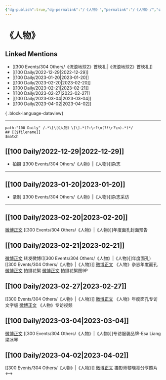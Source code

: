 ```yaml
---
{"dg-publish":true,"dg-permalink":"/《人物》","permalink":"/《人物》/","created":"2023-02-22T15:54:16.000+08:00","updated":"2023-08-24T19:18:55.649+08:00"}
---
```


# 《人物》

## Linked Mentions
- [[300 Events/304 Others/《流浪地球2》首映礼\|《流浪地球2》首映礼]]
- [[100 Daily/2022-12-29\|2022-12-29]]
- [[100 Daily/2023-01-20\|2023-01-20]]
- [[100 Daily/2023-02-20\|2023-02-20]]
- [[100 Daily/2023-02-21\|2023-02-21]]
- [[100 Daily/2023-02-27\|2023-02-27]]
- [[100 Daily/2023-03-04\|2023-03-04]]
- [[100 Daily/2023-04-02\|2023-04-02]]

{ .block-language-dataview}

---

```expander
path:"100 Daily" /.*\[\[《人物》\]\].*(?:\r?\n(?!\r?\n).*)*/
## [[$filename]]
$match
```
## [[100 Daily/2022-12-29\|2022-12-29]]
  - 拍摄 [[300 Events/304 Others/《人物》\|《人物》]]杂志
---
## [[100 Daily/2023-01-20\|2023-01-20]]
  - 录制 [[300 Events/304 Others/《人物》\|《人物》]]杂志采访
---
## [[100 Daily/2023-02-20\|2023-02-20]]
[微博正文](https://m.weibo.cn/1043325954/4871235068758261) [[300 Events/304 Others/《人物》\|《人物》]]年度面孔封面预告
## [[100 Daily/2023-02-21\|2023-02-21]]
[微博正文](https://m.weibo.cn/1736988591/4871595208475510) 转发微博([[300 Events/304 Others/《人物》\|《人物》]]年度面孔)
[[300 Events/304 Others/《人物》\|《人物》]]
[微博正文](https://m.weibo.cn/1043325954/4871514132841366) 《人物》杂志年度面孔
[微博正文](https://m.weibo.cn/7478855230/4871612393066244) 拍摄花絮
[微博正文](https://m.weibo.cn/7478855230/4871629060703567) 拍摄花絮图9P
## [[100 Daily/2023-02-27\|2023-02-27]]
[[300 Events/304 Others/《人物》\|《人物》]]
[微博正文](https://weibo.com/1043325954/4873688467904975) 《人物》年度面孔专访文字版
[微博正文](https://weibo.com/1043325954/4873692490499822) 《人物》专访视频
## [[100 Daily/2023-03-04\|2023-03-04]]
[微博正文](https://weibo.com/5048353991/4875557873129683) [[300 Events/304 Others/《人物》\|《人物》]]专访服装品牌-Esa Liang梁冰琴
## [[100 Daily/2023-04-02\|2023-04-02]]
[[300 Events/304 Others/《人物》\|《人物》]]
[微博正文](http://weibo.com/1661103543/MA5B6gurA) 摄影师黎晓亮分享照片
<-->